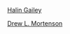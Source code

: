 
[Halin Gailey](https://github.com/hgailey)

[Drew L. Mortenson](https://github.com/DrewsCodeLife)

